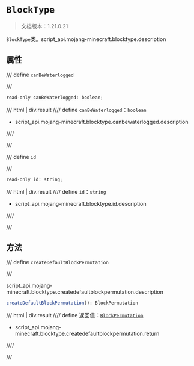 # `BlockType`

> 文档版本：1.21.0.21

`BlockType`类。script_api.mojang-minecraft.blocktype.description

## 属性

/// define
`canBeWaterlogged`


///

```js
read-only canBeWaterlogged: boolean;
```

/// html | div.result
//// define
`canBeWaterlogged`：`boolean`

- script_api.mojang-minecraft.blocktype.canbewaterlogged.description


////

///


/// define
`id`


///

```js
read-only id: string;
```

/// html | div.result
//// define
`id`：`string`

- script_api.mojang-minecraft.blocktype.id.description


////

///


## 方法

/// define
`createDefaultBlockPermutation`


///

script_api.mojang-minecraft.blocktype.createdefaultblockpermutation.description

```js
createDefaultBlockPermutation(): BlockPermutation
```

/// html | div.result
//// define
返回值：[`BlockPermutation`](./blockpermutation.md)

- script_api.mojang-minecraft.blocktype.createdefaultblockpermutation.return


////

///

